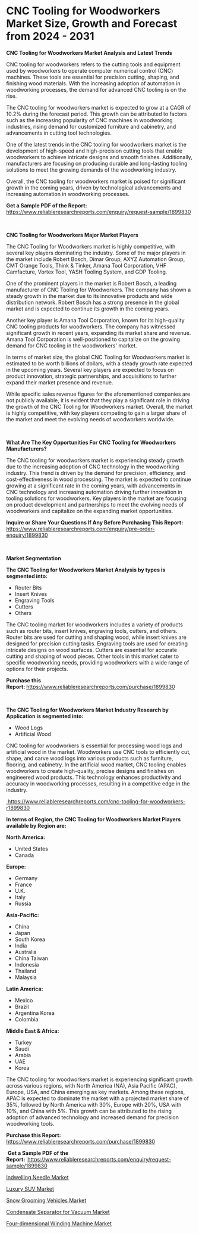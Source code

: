 <p><h1>CNC Tooling for Woodworkers Market Size, Growth and Forecast from 2024 - 2031</h1></p><p><strong>CNC Tooling for Woodworkers Market Analysis and Latest Trends</strong></p>
<p><p>CNC tooling for woodworkers refers to the cutting tools and equipment used by woodworkers to operate computer numerical control (CNC) machines. These tools are essential for precision cutting, shaping, and finishing wood materials. With the increasing adoption of automation in woodworking processes, the demand for advanced CNC tooling is on the rise.</p><p>The CNC tooling for woodworkers market is expected to grow at a CAGR of 10.2% during the forecast period. This growth can be attributed to factors such as the increasing popularity of CNC machines in woodworking industries, rising demand for customized furniture and cabinetry, and advancements in cutting tool technologies.</p><p>One of the latest trends in the CNC tooling for woodworkers market is the development of high-speed and high-precision cutting tools that enable woodworkers to achieve intricate designs and smooth finishes. Additionally, manufacturers are focusing on producing durable and long-lasting tooling solutions to meet the growing demands of the woodworking industry.</p><p>Overall, the CNC tooling for woodworkers market is poised for significant growth in the coming years, driven by technological advancements and increasing automation in woodworking processes.</p></p>
<p><strong>Get a Sample PDF of the Report:&nbsp;</strong> <a href="https://www.reliableresearchreports.com/enquiry/request-sample/1899830">https://www.reliableresearchreports.com/enquiry/request-sample/1899830</a></p>
<p>&nbsp;</p>
<p><strong>CNC Tooling for Woodworkers Major Market Players</strong></p>
<p><p>The CNC Tooling for Woodworkers market is highly competitive, with several key players dominating the industry. Some of the major players in the market include Robert Bosch, Dimar Group, AXYZ Automation Group, CMT Orange Tools, Think & Tinker, Amana Tool Corporation, VHF Camfacture, Vortex Tool, YASH Tooling System, and GDP Tooling.</p><p>One of the prominent players in the market is Robert Bosch, a leading manufacturer of CNC Tooling for Woodworkers. The company has shown a steady growth in the market due to its innovative products and wide distribution network. Robert Bosch has a strong presence in the global market and is expected to continue its growth in the coming years.</p><p>Another key player is Amana Tool Corporation, known for its high-quality CNC tooling products for woodworkers. The company has witnessed significant growth in recent years, expanding its market share and revenue. Amana Tool Corporation is well-positioned to capitalize on the growing demand for CNC tooling in the woodworkers' market.</p><p>In terms of market size, the global CNC Tooling for Woodworkers market is estimated to be worth billions of dollars, with a steady growth rate expected in the upcoming years. Several key players are expected to focus on product innovation, strategic partnerships, and acquisitions to further expand their market presence and revenue.</p><p>While specific sales revenue figures for the aforementioned companies are not publicly available, it is evident that they play a significant role in driving the growth of the CNC Tooling for Woodworkers market. Overall, the market is highly competitive, with key players competing to gain a larger share of the market and meet the evolving needs of woodworkers worldwide.</p></p>
<p>&nbsp;</p>
<p><strong>What Are The Key Opportunities For CNC Tooling for Woodworkers Manufacturers?</strong></p>
<p><p>The CNC tooling for woodworkers market is experiencing steady growth due to the increasing adoption of CNC technology in the woodworking industry. This trend is driven by the demand for precision, efficiency, and cost-effectiveness in wood processing. The market is expected to continue growing at a significant rate in the coming years, with advancements in CNC technology and increasing automation driving further innovation in tooling solutions for woodworkers. Key players in the market are focusing on product development and partnerships to meet the evolving needs of woodworkers and capitalize on the expanding market opportunities.</p></p>
<p><strong>Inquire or Share Your Questions If Any Before Purchasing This Report:</strong> <a href="https://www.reliableresearchreports.com/enquiry/pre-order-enquiry/1899830">https://www.reliableresearchreports.com/enquiry/pre-order-enquiry/1899830</a></p>
<p>&nbsp;</p>
<p><strong>Market Segmentation</strong></p>
<p><strong>The CNC Tooling for Woodworkers Market Analysis by types is segmented into:</strong></p>
<p><ul><li>Router Bits</li><li>Insert Knives</li><li>Engraving Tools</li><li>Cutters</li><li>Others</li></ul></p>
<p><p>The CNC tooling market for woodworkers includes a variety of products such as router bits, insert knives, engraving tools, cutters, and others. Router bits are used for cutting and shaping wood, while insert knives are designed for precision cutting tasks. Engraving tools are used for creating intricate designs on wood surfaces. Cutters are essential for accurate cutting and shaping of wood pieces. Other tools in this market cater to specific woodworking needs, providing woodworkers with a wide range of options for their projects.</p></p>
<p><strong>Purchase this Report:&nbsp;</strong><a href="https://www.reliableresearchreports.com/purchase/1899830">https://www.reliableresearchreports.com/purchase/1899830</a></p>
<p>&nbsp;</p>
<p><strong>The CNC Tooling for Woodworkers Market Industry Research by Application is segmented into:</strong></p>
<p><ul><li>Wood Logs</li><li>Artificial Wood</li></ul></p>
<p><p>CNC tooling for woodworkers is essential for processing wood logs and artificial wood in the market. Woodworkers use CNC tools to efficiently cut, shape, and carve wood logs into various products such as furniture, flooring, and cabinetry. In the artificial wood market, CNC tooling enables woodworkers to create high-quality, precise designs and finishes on engineered wood products. This technology enhances productivity and accuracy in woodworking processes, resulting in a competitive edge in the industry.</p></p>
<p><a href="https://www.reliableresearchreports.com/cnc-tooling-for-woodworkers-r1899830">&nbsp;https://www.reliableresearchreports.com/cnc-tooling-for-woodworkers-r1899830</a></p>
<p><strong>In terms of Region, the CNC Tooling for Woodworkers Market Players available by Region are:</strong></p>
<p>
    <p> <strong> North America: </strong>
        <ul>
            <li>United States</li>
            <li>Canada</li>
        </ul>
        </p> 
    <p> <strong> Europe: </strong>
        <ul>
            <li>Germany</li>
            <li>France</li>
            <li>U.K.</li>
            <li>Italy</li>
            <li>Russia</li>
        </ul>
        </p> 
    <p> <strong> Asia-Pacific: </strong>
        <ul>
            <li>China</li>
            <li>Japan</li>
            <li>South Korea</li>
            <li>India</li>
            <li>Australia</li>
            <li>China Taiwan</li>
            <li>Indonesia</li>
            <li>Thailand</li>
            <li>Malaysia</li>
        </ul>
        </p> 
    <p> <strong> Latin America: </strong>
        <ul>
            <li>Mexico</li>
            <li>Brazil</li>
            <li>Argentina Korea</li>
            <li>Colombia</li>
        </ul>
        </p> 
    <p> <strong> Middle East & Africa: </strong>
        <ul>
            <li>Turkey</li>
            <li>Saudi</li>
            <li>Arabia</li>
            <li>UAE</li>
            <li>Korea</li>
        </ul>
    </p>
    </p>
<p><p>The CNC tooling for woodworkers market is experiencing significant growth across various regions, with North America (NA), Asia Pacific (APAC), Europe, USA, and China emerging as key markets. Among these regions, APAC is expected to dominate the market with a projected market share of 35%, followed by North America with 30%, Europe with 20%, USA with 10%, and China with 5%. This growth can be attributed to the rising adoption of advanced technology and increased demand for precision woodworking tools.</p></p>
<p><strong>Purchase this Report: </strong><a href="https://www.reliableresearchreports.com/purchase/1899830">https://www.reliableresearchreports.com/purchase/1899830</a></p>
<p>&nbsp;<strong>Get a Sample PDF of the Report:&nbsp;&nbsp;</strong><a href="https://www.reliableresearchreports.com/enquiry/request-sample/1899830">https://www.reliableresearchreports.com/enquiry/request-sample/1899830</a></p>
<p><strong></strong></p>
<p><p><a href="https://issuu.com/reportprime-2/docs/indwelling-needle-market-size-2030.pptx">Indwelling Needle Market</a></p><p><a href="https://www.linkedin.com/pulse/global-luxury-suv-market-size-trends-analysis-regional-outlook-wmrye?trackingId=Pq9WPNfUQ66LF0nfT%2BmqSw%3D%3D">Luxury SUV Market</a></p><p><a href="https://www.linkedin.com/pulse/insights-snow-grooming-vehicles-market-size-which-expanding-xtrbe?trackingId=9kGAYBHkRQ2IQ3obvSNSRg%3D%3D">Snow Grooming Vehicles Market</a></p><p><a href="https://github.com/RickHolmes3/Market-Research-Report-List-6/blob/main/condensate-separator-for-vacuum-market.md">Condensate Separator for Vacuum Market</a></p><p><a href="https://github.com/Krish2023na/Market-Research-Report-List-5/blob/main/four-dimensional-winding-machine-market.md">Four-dimensional Winding Machine Market</a></p></p>